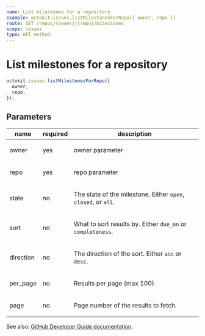 ```yaml
---
name: List milestones for a repository
example: octokit.issues.listMilestonesForRepo({ owner, repo })
route: GET /repos/{owner}/{repo}/milestones
scope: issues
type: API method
---
```


# List milestones for a repository

```js
octokit.issues.listMilestonesForRepo({
  owner,
  repo,
});
```

## Parameters

<table>
  <thead>
    <tr>
      <th>name</th>
      <th>required</th>
      <th>description</th>
    </tr>
  </thead>
  <tbody>
    <tr><td>owner</td><td>yes</td><td>

owner parameter

</td></tr>
<tr><td>repo</td><td>yes</td><td>

repo parameter

</td></tr>
<tr><td>state</td><td>no</td><td>

The state of the milestone. Either `open`, `closed`, or `all`.

</td></tr>
<tr><td>sort</td><td>no</td><td>

What to sort results by. Either `due_on` or `completeness`.

</td></tr>
<tr><td>direction</td><td>no</td><td>

The direction of the sort. Either `asc` or `desc`.

</td></tr>
<tr><td>per_page</td><td>no</td><td>

Results per page (max 100)

</td></tr>
<tr><td>page</td><td>no</td><td>

Page number of the results to fetch.

</td></tr>
  </tbody>
</table>

See also: [GitHub Developer Guide documentation](https://developer.github.com/v3/issues/milestones/#list-milestones-for-a-repository).
